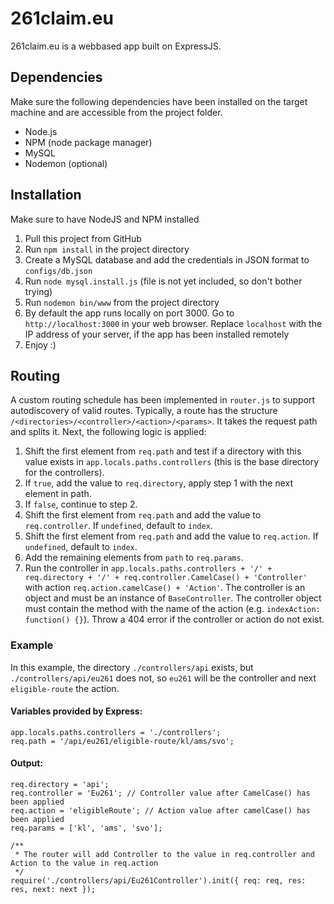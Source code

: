 # 261claim.eu
261claim.eu is a webbased app built on ExpressJS.

## Dependencies
Make sure the following dependencies have been installed on the target machine and are accessible from the project folder.
* Node.js
* NPM (node package manager)
* MySQL
* Nodemon (optional)

## Installation
Make sure to have NodeJS and NPM installed
1. Pull this project from GitHub
2. Run `npm install` in the project directory
3. Create a MySQL database and add the credentials in JSON format to `configs/db.json`
4. Run `node mysql.install.js` (file is not yet included, so don't bother trying)
5. Run `nodemon bin/www` from the project directory
6. By default the app runs locally on port 3000. Go to `http://localhost:3000` in your web browser. Replace `localhost` with the IP address of your server, if the app has been installed remotely
7. Enjoy :)
 
## Routing
A custom routing schedule has been implemented in `router.js` to support autodiscovery of valid routes. Typically, a route has the structure `/<directories>/<controller>/<action>/<params>`. It takes the request path and splits it. Next, the following logic is applied:

1. Shift the first element from `req.path` and test if a directory with this value exists in `app.locals.paths.controllers` (this is the base directory for the controllers).
  1. If `true`, add the value to `req.directory`, apply step 1 with the next element in path.
  2. If `false`, continue to step 2.
2. Shift the first element from `req.path` and add the value to `req.controller`. If `undefined`, default to `index`.
3. Shift the first element from `req.path` and add the value to `req.action`. If `undefined`, default to `index`.
4. Add the remaining elements from `path` to `req.params`.
5. Run the controller in `app.locals.paths.controllers + '/' + req.directory + '/' + req.controller.CamelCase() + 'Controller'` with action `req.action.camelCase() + 'Action'`. The controller is an object and must be an instance of `BaseController`. The controller object must contain the method with the name of the action (e.g. `indexAction: function() {}`). Throw a 404 error if the controller or action do not exist.
### Example
In this example, the directory `./controllers/api` exists, but `./controllers/api/eu261` does not, so `eu261` will be the controller and next `eligible-route` the action.

#### Variables provided by Express: 
 ```
app.locals.paths.controllers = './controllers';
req.path = '/api/eu261/eligible-route/kl/ams/svo';
````
#### Output:
```
req.directory = 'api';
req.controller = 'Eu261'; // Controller value after CamelCase() has been applied
req.action = 'eligibleRoute'; // Action value after camelCase() has been applied
req.params = ['kl', 'ams', 'svo'];

/**
 * The router will add Controller to the value in req.controller and Action to the value in req.action
 */
require('./controllers/api/Eu261Controller').init({ req: req, res: res, next: next });
```
